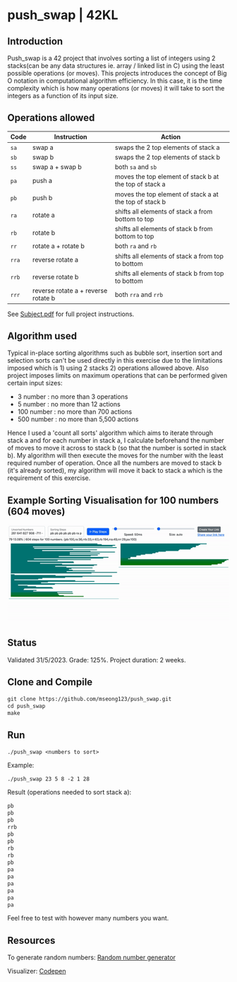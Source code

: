 # push_swap | 42KL

## Introduction

Push_swap is a 42 project that involves sorting a list of integers using 2 stacks(can be any data structures ie. array / linked list in C) using the least possible operations (or moves). This projects introduces the concept of Big O notation in computational algorithm efficiency. In this case, it is the time complexity which is how many operations (or moves) it will take to sort the integers as a function of its input size. 

## Operations allowed

| Code  | Instruction                         | Action                                                 |
| ----- | ----------------------------------- | ------------------------------------------------------ |
| `sa`  | swap a                              | swaps the 2 top elements of stack a                    |
| `sb`  | swap b                              | swaps the 2 top elements of stack b                    |
| `ss`  | swap a + swap b                     | both `sa` and `sb`                                     |
| `pa`  | push a                              | moves the top element of stack b at the top of stack a |
| `pb`  | push b                              | moves the top element of stack a at the top of stack b |
| `ra`  | rotate a                            | shifts all elements of stack a from bottom to top      |
| `rb`  | rotate b                            | shifts all elements of stack b from bottom to top      |
| `rr`  | rotate a + rotate b                 | both `ra` and `rb`                                     |
| `rra` | reverse rotate a                    | shifts all elements of stack a from top to bottom      |
| `rrb` | reverse rotate b                    | shifts all elements of stack b from top to bottom      |
| `rrr` | reverse rotate a + reverse rotate b | both `rra` and `rrb`                                   |

See [Subject.pdf](https://github.com/mseong123/push_swap/blob/8458567d1fc504117fc06f64fe64f30c6b35ed86/en.subject.pdf) for full project instructions.

## Algorithm used

Typical in-place sorting algorithms such as bubble sort, insertion sort and selection sorts can't be used directly in this exercise due to the limitations imposed which is 1) using 2 stacks 2) operations allowed above. Also project imposes limits on maximum operations that can be performed given certain input sizes:

- 3 number : no more than 3 operations
- 5 number : no more than 12 actions
- 100 number : no more than 700 actions
- 500 number : no more than 5,500 actions

Hence I used a 'count all sorts' algorithm which aims to iterate through stack a and for each number in stack a, I calculate beforehand the number of moves to move it across to stack b (so that the number is sorted in stack b). My algorithm will then execute the moves for the number with the least required number of operation. Once all the numbers are moved to stack b (it's already sorted), my algorithm will move it back to stack a which is the requirement of this exercise.

## Example Sorting Visualisation for 100 numbers (604 moves)

![push_swap.gif](https://github.com/mseong123/push_swap/blob/5355e751f5c77db8662e59306913330655c91a01/push_swap.gif)

## Status

Validated 31/5/2023. Grade: 125%. Project duration: 2 weeks.

## Clone and Compile

```
git clone https://github.com/mseong123/push_swap.git
cd push_swap
make
```

## Run

```
./push_swap <numbers to sort>
```

Example:

```
./push_swap 23 5 8 -2 1 28
```

Result (operations needed to sort stack a):
```
pb
pb
pb
rrb
pb
pb
rb
rb
pb
pa
pa
pa
pa
pa
pa
```

Feel free to test with however many numbers you want.

## Resources

To generate random numbers:
[Random number generator](https://www.calculatorsoup.com/calculators/statistics/random-number-generator.php)

Visualizer:
[Codepen](https://codepen.io/ahkoh/full/bGWxmVz)



